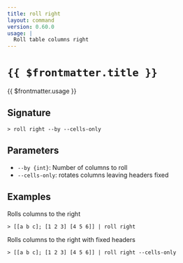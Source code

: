 ```yaml
---
title: roll right
layout: command
version: 0.60.0
usage: |
  Roll table columns right
---
```


# `{{ $frontmatter.title }}`

<div style='white-space: pre-wrap;'>{{ $frontmatter.usage }}</div>

## Signature

`> roll right --by --cells-only`

## Parameters

- `--by {int}`: Number of columns to roll
- `--cells-only`: rotates columns leaving headers fixed

## Examples

Rolls columns to the right

```shell
> [[a b c]; [1 2 3] [4 5 6]] | roll right
```

Rolls columns to the right with fixed headers

```shell
> [[a b c]; [1 2 3] [4 5 6]] | roll right --cells-only
```
